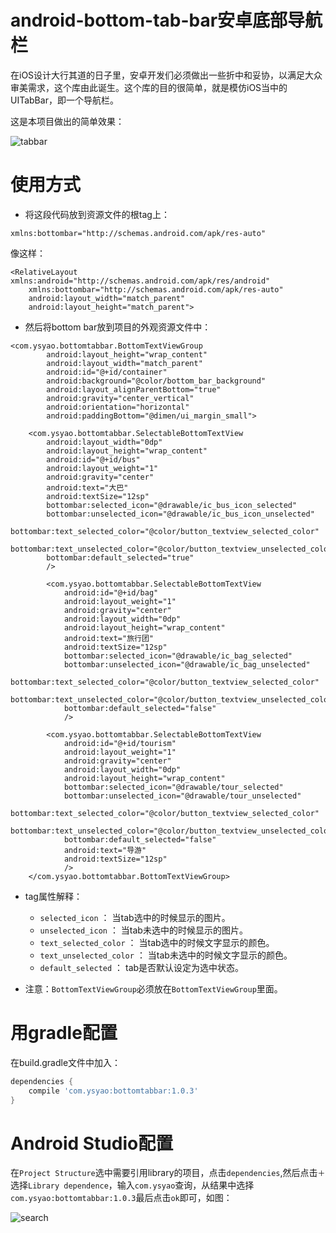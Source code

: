 # android-bottom-tab-bar安卓底部导航栏
在iOS设计大行其道的日子里，安卓开发们必须做出一些折中和妥协，以满足大众审美需求，这个库由此诞生。这个库的目的很简单，就是模仿iOS当中的UITabBar，即一个导航栏。

这是本项目做出的简单效果：

<p align="left" >
  <img src="https://github.com/ysyao/android-bottom-tab-bar/blob/master/bar1.gif" alt="tabbar" title="tabbar">
</p>

# 使用方式

- 将这段代码放到资源文件的根tag上：
```
xmlns:bottombar="http://schemas.android.com/apk/res-auto"
```
像这样：
```
<RelativeLayout xmlns:android="http://schemas.android.com/apk/res/android"
    xmlns:bottombar="http://schemas.android.com/apk/res-auto"
    android:layout_width="match_parent"
    android:layout_height="match_parent">
```


- 然后将bottom bar放到项目的外观资源文件中：
```
<com.ysyao.bottomtabbar.BottomTextViewGroup
        android:layout_height="wrap_content"
        android:layout_width="match_parent"
        android:id="@+id/container"
        android:background="@color/bottom_bar_background"
        android:layout_alignParentBottom="true"
        android:gravity="center_vertical"
        android:orientation="horizontal"
        android:paddingBottom="@dimen/ui_margin_small">

    <com.ysyao.bottomtabbar.SelectableBottomTextView
        android:layout_width="0dp"
        android:layout_height="wrap_content"
        android:id="@+id/bus"
        android:layout_weight="1"
        android:gravity="center"
        android:text="大巴"
        android:textSize="12sp"
        bottombar:selected_icon="@drawable/ic_bus_icon_selected"
        bottombar:unselected_icon="@drawable/ic_bus_icon_unselected"
        bottombar:text_selected_color="@color/button_textview_selected_color"
        bottombar:text_unselected_color="@color/button_textview_unselected_color"
        bottombar:default_selected="true"
        />

        <com.ysyao.bottomtabbar.SelectableBottomTextView
            android:id="@+id/bag"
            android:layout_weight="1"
            android:gravity="center"
            android:layout_width="0dp"
            android:layout_height="wrap_content"
            android:text="旅行团"
            android:textSize="12sp"
            bottombar:selected_icon="@drawable/ic_bag_selected"
            bottombar:unselected_icon="@drawable/ic_bag_unselected"
            bottombar:text_selected_color="@color/button_textview_selected_color"
            bottombar:text_unselected_color="@color/button_textview_unselected_color"
            bottombar:default_selected="false"
            />

        <com.ysyao.bottomtabbar.SelectableBottomTextView
            android:id="@+id/tourism"
            android:layout_weight="1"
            android:gravity="center"
            android:layout_width="0dp"
            android:layout_height="wrap_content"
            bottombar:selected_icon="@drawable/tour_selected"
            bottombar:unselected_icon="@drawable/tour_unselected"
            bottombar:text_selected_color="@color/button_textview_selected_color"
            bottombar:text_unselected_color="@color/button_textview_unselected_color"
            bottombar:default_selected="false"
            android:text="导游"
            android:textSize="12sp"
            />
    </com.ysyao.bottomtabbar.BottomTextViewGroup>
```

* tag属性解释：

  - ```selected_icon``` ： 当tab选中的时候显示的图片。
  - ```unselected_icon``` ： 当tab未选中的时候显示的图片。
  - ```text_selected_color``` ： 当tab选中的时候文字显示的颜色。
  - ```text_unselected_color``` ： 当tab未选中的时候文字显示的颜色。
  - ```default_selected``` ： tab是否默认设定为选中状态。

- 注意：```BottomTextViewGroup```必须放在```BottomTextViewGroup```里面。

# 用gradle配置

在build.gradle文件中加入：
```gradle
dependencies {
    compile 'com.ysyao:bottomtabbar:1.0.3'
}
```

# Android Studio配置

在```Project Structure```选中需要引用library的项目，点击```dependencies```,然后点击```＋```选择```Library dependence```，输入```com.ysyao```查询，从结果中选择```com.ysyao:bottomtabbar:1.0.3```最后点击```ok```即可，如图：

<p align="left" >
  <img src="https://github.com/ysyao/android-bottom-tab-bar/blob/master/search_library.png" alt="search" title="search">
</p>


